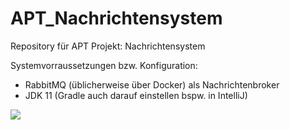 # APT_Nachrichtensystem

Repository für APT Projekt:  Nachrichtensystem

Systemvorraussetzungen bzw. Konfiguration: 

- RabbitMQ (üblicherweise über Docker) als Nachrichtenbroker
- JDK 11 (Gradle auch darauf einstellen bspw. in IntelliJ)

<img src="https://inf-git.fh-rosenheim.de/studlinnth6233/apt_nachrichtensystem/-/blob/master/gradleSettingJDK.png">
